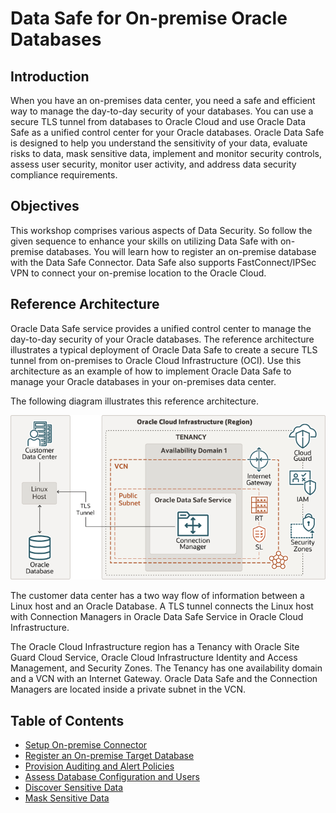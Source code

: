 # Data Safe for On-premise Oracle Databases

## Introduction

When you have an on-premises data center, you need a safe and efficient way to manage the day-to-day security of your databases. You can use a secure TLS tunnel from databases to Oracle Cloud and use Oracle Data Safe as a unified control center for your Oracle databases. Oracle Data Safe is designed to help you understand the sensitivity of your data, evaluate risks to data, mask sensitive data, implement and monitor security controls, assess user security, monitor user activity, and address data security compliance requirements.

## Objectives

This workshop comprises various aspects of Data Security. So follow the given sequence to enhance your skills on utilizing Data Safe with on-premise databases. You will learn how to register an on-premise database with the Data Safe Connector. Data Safe also supports FastConnect/IPSec VPN to connect your on-premise location to the Oracle Cloud.

## Reference Architecture

Oracle Data Safe service provides a unified control center to manage the day-to-day security of your Oracle databases. The reference architecture illustrates a typical deployment of Oracle Data Safe to create a secure TLS tunnel from on-premises to Oracle Cloud Infrastructure (OCI). Use this architecture as an example of how to implement Oracle Data Safe to manage your Oracle databases in your on-premises data center.

The following diagram illustrates this reference architecture.

![Data Safe Connector Reference Architecture](images/data-safe-connection-managers.png)

The customer data center has a two way flow of information between a Linux host and an Oracle Database. A TLS tunnel connects the Linux host with Connection Managers in Oracle Data Safe Service in Oracle Cloud Infrastructure.

The Oracle Cloud Infrastructure region has a Tenancy with Oracle Site Guard Cloud Service, Oracle Cloud Infrastructure Identity and Access Management, and Security Zones. The Tenancy has one availability domain and a VCN with an Internet Gateway. Oracle Data Safe and the Connection Managers are located inside a private subnet in the VCN.

## Table of Contents

- [Setup On-premise Connector](networking.md)
- [Register an On-premise Target Database](target-registration.md)
- [Provision Auditing and Alert Policies](auditing.md)
- [Assess Database Configuration and Users](assessments.md)
- [Discover Sensitive Data](discovery.md)
- [Mask Sensitive Data](masking.md)
